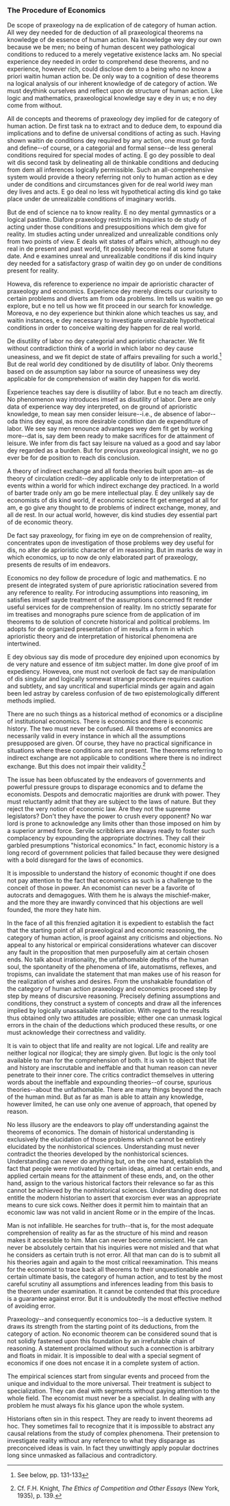 ### The Procedure of Economics

De scope of praxeology na de explication of de category of human action. All wey dey needed for de deduction of all praxeological theorems na knowledge of de essence of human action.  Na knowledge wey dey  our own because we be men; no being of human descent wey pathological conditions  to reduced to a merely vegetative existence lacks am. No special experience dey needed in order to comprehend dese theorems, and no experience, however rich, could disclose dem to a being who no know a priori waitin human action be. De only way to a cognition of dese theorems na logical analysis of our inherent knowledge of de category of action. We must deythink ourselves and reflect upon de structure of human action. Like logic and mathematics, praxeological knowledge say e dey in us; e no dey come from without.

All de concepts and theorems of praxeology dey implied for de category of human action. De first task na to extract and to deduce dem, to expound dia implications and to define de universal conditions of acting as such. Having shown waitin de conditions dey required by any action, one must go forda and define--of course, or a categorial and formal sense--de less general conditions required for special modes of acting. E go dey possible to deal wit dis second task by delineating all de thinkable conditions and deducing from dem all inferences logically permissible. Such an all-comprehensive system would provide a theory referring not only to human action as e dey under de conditions and circumstances given for de real world iwey man dey lives and acts. E go deal no less wit hypothetical acting dis kind go take place under de unrealizable conditions of imaginary worlds.

But de end of science na to know reality. E no dey  mental gymnastics or a logical pastime. Diafore praxeology restricts im inquiries to de study of acting under those conditions and presuppositions which dem give for reality. Im studies acting under unrealized and unrealizable conditions only from two points of view. E deals wit states of affairs which, although no dey real in de present and past world, fit possibly become real at some future date. And e examines unreal and unrealizable conditions if dis kind inquiry dey needed for a satisfactory grasp of waitin dey go on under de conditions present for reality.

Howeva, dis reference to experience no impair de aprioristic character of praxeology and economics. Experience dey merely directs our curiosity to certain problems and diverts am from oda problems. Im tells us waitin we go explore, but e no tell us how we fit proceed in our search for knowledge. Moreova, e no dey experience but thinkin alone which teaches us say, and waitin instances, e dey necessary to investigate unrealizable hypothetical conditions in order to conceive waiting dey happen for de real world.

De disutility of labor no dey categorial and aprioristic character. We fit without contradiction think of a world in which labor no dey cause uneasiness, and we fit depict de state of affairs prevailing for such a world.[^23] But de real world dey conditioned by de disutility of labor. Only theorems based on de assumption say labor na source of uneasiness wey dey applicable for de comprehension of waitin dey happen for dis world.

Experience teaches say dere is disutility of labor. But e no teach am directly. No phenomenon way introduces imself as disutility of labor. Dere are only data of experience way dey interpreted, on de ground of aprioristic knowledge, to mean say men consider leisure--i.e., de absence of labor--oda thins dey equal, as more desirable condition dan de expenditure of labor. We see say men renounce advantages wey dem fit get by working more--dat is, say dem been ready to make sacrifices for de attainment of leisure. We infer from dis fact say leisure na valued as a good and say labor dey regarded as a burden. But for previous praxeological insight, we no go ever be for de position to reach dis conclusion.

A theory of indirect exchange and all forda theories built upon am--as de theory of circulation credit--dey applicable only to de interpretation of events within a world for which indirect exchange dey practiced. In a world of barter trade only am go be mere intellectual play. E dey unlikely say de economists of dis kind world, if economic science fit get emerged at all for am, e go give any thought to de problems of indirect exchange, money, and all de rest. In our actual world, however, dis kind studies dey essential part of de economic theory.

De fact say praxeology, for fixing im eye on de comprehension of reality, concentrates upon de investigation of those problems wey dey useful for dis, no alter de aprioristic character of im reasoning. But im marks de way in which economics, up to now de only elaborated part of praxeology, presents de results of im endeavors.

Economics no dey follow de procedure of logic and mathematics. E no present de integrated system of pure aprioristic ratiocination severed from any reference to reality. For introducing assumptions into  reasoning, im satisfies imself sayde treatment of the assumptions concerned fit render useful services for de comprehension of reality. Im no strictly separate for im treatises and monographs pure science from de application of im theorems to de solution of concrete historical and political problems. Im adopts for de organized presentation of im results a form in which aprioristic theory and de interpretation of historical phenomena are intertwined.

E dey obvious say dis mode of procedure dey enjoined upon economics by de very nature and essence of itm subject matter. Im done give proof of im expediency. Howevea, one must not overlook de fact say de manipulation of dis singular and logically somewat strange procedure requires caution and subtlety, and say uncritical and superficial minds ger again and again been led astray by careless confusion of de two epistemologically different methods implied.

There are no such things as a historical method of economics or a discipline of institutional economics. There is economics and there is economic history. The two must never be confused. All theorems of economics are necessarily valid in every instance in which all the assumptions presupposed are given. Of course, they have no practical significance in situations where these conditions are not present. The theorems referring to indirect exchange are not applicable to conditions where there is no indirect exchange. But this does not impair their validity.[^24]

The issue has been obfuscated by the endeavors of governments and powerful pressure groups to disparage economics and to defame the economists. Despots and democratic majorities are drunk with power. They must reluctantly admit that they are subject to the laws of nature. But they reject the very notion of economic law. Are they not the supreme legislators? Don't they have the power to crush every opponent? No war lord is prone to acknowledge any limits other than those imposed on him by a superior armed force. Servile scribblers are always ready to foster such complacency by expounding the appropriate doctrines. They call their garbled presumptions "historical economics." In fact, economic history is a long record of government policies that failed because they were designed with a bold disregard for the laws of economics.

It is impossible to understand the history of economic thought if one does not pay attention to the fact that economics as such is a challenge to the conceit of those in power. An economist can never be a favorite of autocrats and demagogues. With them he is always the mischief-maker, and the more they are inwardly convinced that his objections are well founded, the more they hate him.

In the face of all this frenzied agitation it is expedient to establish the fact that the starting point of all praxeological and economic reasoning, the category of human action, is proof against any criticisms and objections. No appeal to any historical or empirical considerations whatever can discover any fault in the proposition that men purposefully aim at certain chosen ends. No talk about irrationality, the unfathomable depths of the human soul, the spontaneity of the phenomena of life, automatisms, reflexes, and tropisms, can invalidate the statement that man makes use of his reason for the realization of wishes and desires. From the unshakable foundation of the category of human action praxeology and economics proceed step by step by means of discursive reasoning. Precisely defining assumptions and conditions, they construct a system of concepts and draw all the inferences implied by logically unassailable ratiocination. With regard to the results thus obtained only two attitudes are possible; either one can unmask logical errors in the chain of the deductions which produced these results, or one must acknowledge their correctness and validity.

It is vain to object that life and reality are not logical. Life and reality are neither logical nor illogical; they are simply given. But logic is the only tool available to man for the comprehension of both. It is vain to object that life and history are inscrutable and ineffable and that human reason can never penetrate to their inner core. The critics contradict themselves in uttering words about the ineffable and expounding theories--of course, spurious theories--about the unfathomable. There are many things beyond the reach of the human mind. But as far as man is able to attain any knowledge, however limited, he can use only one avenue of approach, that opened by reason.

No less illusory are the endeavors to play off understanding against the theorems of economics. The domain of historical understanding is exclusively the elucidation of those problems which cannot be entirely elucidated by the nonhistorical sciences. Understanding must never contradict the theories developed by the nonhistorical sciences. Understanding can never do anything but, on the one hand, establish the fact that people were motivated by certain ideas, aimed at certain ends, and applied certain means for the attainment of these ends, and, on the other hand, assign to the various historical factors their relevance so far as this cannot be achieved by the nonhistorical sciences. Understanding does not entitle the modern historian to assert that exorcism ever was an appropriate means to cure sick cows. Neither does it permit him to maintain that an economic law was not valid in ancient Rome or in the empire of the Incas.

Man is not infallible. He searches for truth--that is, for the most adequate comprehension of reality as far as the structure of his mind and reason makes it accessible to him. Man can never become omniscient. He can never be absolutely certain that his inquiries were not misled and that what he considers as certain truth is not error. All that man can do is to submit all his theories again and again to the most critical reexamination. This means for the economist to trace back all theorems to their unquestionable and certain ultimate basis, the category of human action, and to test by the most careful scrutiny all assumptions and inferences leading from this basis to the theorem under examination. It cannot be contended that this procedure is a guarantee against error. But it is undoubtedly the most effective method of avoiding error.

Praxeology--and consequently economics too--is a deductive system. It draws its strength from the starting point of its deductions, from the category of action. No economic theorem can be considered sound that is not solidly fastened upon this foundation by an irrefutable chain of reasoning. A statement proclaimed without such a connection is arbitrary and floats in midair. It is impossible to deal with a special segment of economics if one does not encase it in a complete system of action.

The empirical sciences start from singular events and proceed from the unique and individual to the more universal. Their treatment is subject to specialization. They can deal with segments without paying attention to the whole field. The economist must never be a specialist. In dealing with any problem he must always fix his glance upon the whole system.

Historians often sin in this respect. They are ready to invent theorems ad hoc. They sometimes fail to recognize that it is impossible to abstract any causal relations from the study of complex phenomena. Their pretension to investigate reality without any reference to what they disparage as preconceived ideas is vain. In fact they unwittingly apply popular doctrines long since unmasked as fallacious and contradictory.

[^23]: See below, pp. 131-133

[^24]: Cf. F.H. Knight, *The Ethics of Competition and Other Essays* (New York, 1935), p. 139.
